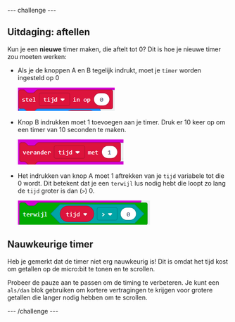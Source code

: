 \--- challenge \---

## Uitdaging: aftellen

Kun je een **nieuwe** timer maken, die aftelt tot 0? Dit is hoe je nieuwe timer zou moeten werken:

+ Als je de knoppen A en B tegelijk indrukt, moet je `timer` worden ingesteld op 0
    
    ![schermafbeelding](images/clock-challenge-1.png)

+ Knop B indrukken moet 1 toevoegen aan je timer. Druk er 10 keer op om een timer van 10 seconden te maken.
    
    ![schermafbeelding](images/clock-challenge-2.png)

+ Het indrukken van knop A moet 1 aftrekken van je `tijd` variabele tot die 0 wordt. Dit betekent dat je een `terwijl` lus nodig hebt die loopt zo lang de `tijd` groter is dan (`>`) 0.
    
    ![schermafbeelding](images/clock-challenge-3.png)

## Nauwkeurige timer

Heb je gemerkt dat de timer niet erg nauwkeurig is! Dit is omdat het tijd kost om getallen op de micro:bit te tonen en te scrollen.

Probeer de pauze aan te passen om de timing te verbeteren. Je kunt een `als/dan` blok gebruiken om kortere vertragingen te krijgen voor grotere getallen die langer nodig hebben om te scrollen.

\--- /challenge \---